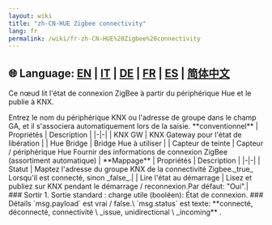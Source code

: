 ```yaml
---
layout: wiki
title: "zh-CN-HUE Zigbee connectivity"
lang: fr
permalink: /wiki/fr-zh-CN-HUE%20Zigbee%20connectivity
---
```

🌐 Language: [EN](https://supergiovane.github.io/node-red-contrib-knx-ultimate/wiki/HUE%20Zigbee%20connectivity) | [IT](https://supergiovane.github.io/node-red-contrib-knx-ultimate/wiki/it-HUE%20Zigbee%20connectivity) | [DE](https://supergiovane.github.io/node-red-contrib-knx-ultimate/wiki/de-HUE%20Zigbee%20connectivity) | [FR](https://supergiovane.github.io/node-red-contrib-knx-ultimate/wiki/fr-HUE%20Zigbee%20connectivity) | [ES](https://supergiovane.github.io/node-red-contrib-knx-ultimate/wiki/es-HUE%20Zigbee%20connectivity) | [简体中文](https://supergiovane.github.io/node-red-contrib-knx-ultimate/wiki/zh-CN-HUE%20Zigbee%20connectivity)
---
<p> Ce nœud lit l'état de connexion ZigBee à partir du périphérique Hue et le publie à KNX.</p>
Entrez le nom du périphérique KNX ou l'adresse de groupe dans le champ GA, et il s'associera automatiquement lors de la saisie.
**conventionnel**
| Propriétés | Description |
|-|-|
| KNX GW | KNX Gateway pour l'état de libération |
| Hue Bridge | Bridge Hue à utiliser |
| Capteur de teinte | Capteur / périphérique Hue Fournir des informations de connexion ZigBee (assortiment automatique) |
**Mappage**
| Propriétés | Description |
|-|-|
| Statut | Maptez l'adresse du groupe KNX de la connectivité Zigbee._true_ Lorsqu'il est connecté, sinon _false_.|
| Lire l'état au démarrage | Lisez et publiez sur KNX pendant le démarrage / reconnexion.Par défaut: "Oui".|
### Sortir
1. Sortie standard
: charge utile (booléen): État de connexion.
### Détails
`msg.payload` est vrai / false.\
`msg.status` est texte: **connecté, déconnecté, connectivité \ _issue, unidirectional \ _incoming** .
